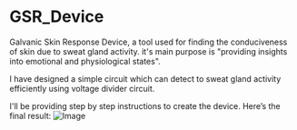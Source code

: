 # GSR_Device
Galvanic Skin Response Device, a tool used for finding the conduciveness of skin due to sweat gland activity. it's main purpose is "providing insights into emotional and physiological states".

I have designed a simple circuit which can detect to sweat gland activity efficiently using voltage divider circuit.

I'll be providing step by step instructions to create the device. Here’s the final result:
![Image](https://github.com/user-attachments/assets/0de31eb3-38a2-461a-be4c-d317bc265132)

